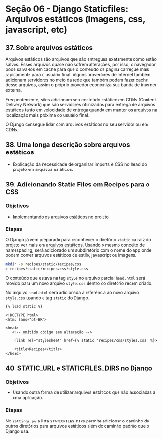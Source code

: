 # Seção 06 - Django Staticfiles: Arquivos estáticos (imagens, css, javascript, etc)

## 37. Sobre arquivos estáticos

Arquivos estáticos são arquivos que são entregues exatamente como estão salvos. Esses arquivos quase não sofrem alterações, por isso, o navegador pode salvá-los em cache para que o conteúdo da página carregue mais rapidamente para o usuário final. Alguns provedores de Internet também adicionam servidores no meio da rede que também podem fazer cache desse arquivos, assim o próprio provedor economiza sua banda de Internet externa.

Frequentemente, sites adicionam seu conteúdo estático em CDNs (Content Delivery Network) que são servidores otimizados para entrega de arquivos estáticos tanto em velocidade de entrega quando em manter os arquivos na localização mais próxima do usuário final.

O Django consegue lidar com arquivos estáticos no seu servidor ou em CDNs.

## 38. Uma longa descrição sobre arquivos estáticos

* Explicação da necessidade de organizar imports e CSS no head do projeto em arquivos estáticos.

## 39. Adicionando Static Files em Recipes para o CSS

### Objetivos

* Implementando os arquivos estáticos no projeto

### Etapas

O Django já vem preparado para reconhecer o diretório ```static``` na raiz do projeto ver mais em [arquivos estáticos](https://docs.djangoproject.com/en/3.2/howto/static-files/). Usando o mesmo conceito de namespacing, será adicionado um subdiretório com o nome do app onde podem conter arquivos estáticos de estilo, javascript ou imagens.

```Bash
mkdir -p recipes/static/recipes/css
> recipes/static/recipes/css/style.css
```

O conteúdo que estava na tag ```style``` no arquivo parcial ```head.html``` será movido para um novo arquivo ```style.css``` dentro do diretório recem criado.

No arquivo ```head.html``` será adicionada a referência ao novo arquivo ```style.css``` usando a tag ```static``` do Django. 

```Django
{% load static %}

<!DOCTYPE html>
<html lang="pt-BR">

<head>
   <!-- omitido código sem alteração -->

    <link rel="stylesheet" href={% static 'recipes/css/styles.css' %}>
    
    <title>Recipes</title>
</head>
```

## 40. STATIC_URL e STATICFILES_DIRS no Django

### Objetivos

* Usando outra forma de utilizar arquivos estáticos que não associadas a uma aplicação.

### Etapas

No ```settings.py``` a lista ```STATICFILES_DIRS``` permite adicionar o caminho de outros diretórios para arquivos estáticos além do caminho padrão que o Django usa.

